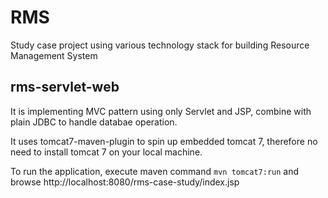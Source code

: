 # RMS
Study case project using various technology stack for building Resource Management System

## rms-servlet-web
It is implementing MVC pattern using only Servlet and JSP, combine with plain JDBC to handle databae operation.

It uses tomcat7-maven-plugin to spin up embedded tomcat 7, therefore no need to install tomcat 7 on your local machine. 

To run the application, execute maven command `mvn tomcat7:run` and browse http://localhost:8080/rms-case-study/index.jsp
